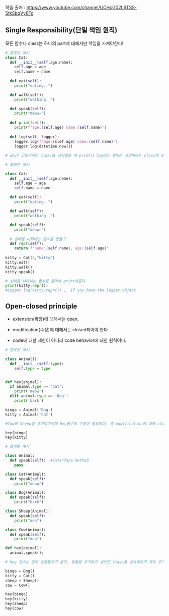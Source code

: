 학습 출처 : https://www.youtube.com/channel/UCHcG02L6TSS-StkSbqVy6Fg



## Single Responsibility(단일 책임 원칙)

모든 함수나 class는 하나의 part에 대해서만 책임을 가져야한다!

```python
# 잘못된 예시
class Cat:
  def __init__(self,age,name):
    self.age = age
    self.name = name
  
  def eat(self):
    print("eating..")

  def walk(self):
    print("walking..")

  def speak(self):
    print("meow~")
    
  def print(self):
    print(f"age:{self.age} name:{self.name}")
    
  def log(self, logger):
    logger.log(f"age:{slef.age} name:{self.name}")
    logger.log(datetime.now())
    
# why? 고양이라는 class를 생각했을 때 print나 log라는 행위는 고양이라는 class와 맞지 않음
```



```python
# 옳바른 예시

class Cat:
  def __init__(self,age,name):
    self.age = age
    self.name = name
  
  def eat(self):
    print("eating..")

  def walk(self):
    print("walking..")

  def speak(self):
    print("meow~")
  
  # 상태를 나타내는 함수를 만들고
  def repr(self):
    return f"name:{self.name}, age:{self.age}"
  
kitty = Cat(3,"kitty")
kitty.eat()
kitty.walk()
kitty.speak()

# 상태를 나타내는 함수를 불러서 print해준다
print(kitty.repr())
#Logger.log(kitty.repr()) ,  If you have the logger object
```



## Open-closed principle

- extension(확장)에 대해서는 open,

- modification(수정)에 대해서는 closed되어야 한다

- code에 대한 제한이 아니라 code behavior에 대한 원칙이다.

```python
# 잘못된 예시

class Animal():
  def __init__(self,type):
    self.type = type


def hey(animal):
  if animal.type == 'Cat':
    print('meow')
  elif animal.type == 'Dog':
    print('bark')

bingo = Animal('Dog')
kitty = Animal('Cat')

#Cow와 Sheep을 추가하기위해 hey함수의 수정이 필요하다. 즉 modification에 대해 closed되어 있지 않으므로 Opne-closed원칙에 위배된다.

hey(bingo)
hey(kitty)
```



```python
# 옳바른 예시

class Animal: 
  def speak(self):  #interface method
    pass

class Cat(Animal):
  def speak(self):
    print("meow")

class Dog(Animal):
  def speak(self):
    print("bark")

class Sheep(Animal):
  def speak(self):
    print("meh")

class Cow(Animal):
  def speak(self):
    print("moo")

def hey(animal):
  animal.speak();

# hey 함수는 전혀 건들필요가 없다. 동물을 추가하고 싶으면 class를 상속해주며 계속 추가해주면된다. 즉 동물의 추가 (확장)은 무한으로 가능하되 hey함수의 수정은 할 필요가 없으므로 Open-Closed 원칙을 준수하는 것이다.

bingo = Dog()
kitty = Cat()
sheep = Sheep()
cow = Cow()

hey(bingo)
hey(kitty)
hey(sheep)
hey(cow)
```

